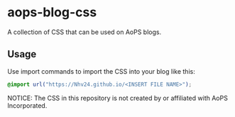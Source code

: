 # aops-blog-css
A collection of CSS that can be used on AoPS blogs.

## Usage
Use import commands to import the CSS into your blog like this:
```css
@import url("https://Nhv24.github.io/<INSERT FILE NAME>");
```

NOTICE: The CSS in this repository is not created by or affiliated with AoPS Incorporated.
